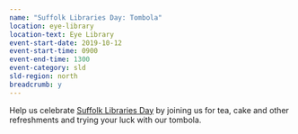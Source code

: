 ```yaml
---
name: "Suffolk Libraries Day: Tombola"
location: eye-library
location-text: Eye Library
event-start-date: 2019-10-12
event-start-time: 0900
event-end-time: 1300
event-category: sld
sld-region: north
breadcrumb: y
---
```


Help us celebrate [Suffolk Libraries Day](/suffolk-libraries-day/) by joining us for tea, cake and other refreshments and trying your luck with our tombola.

